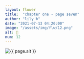 ```yaml
---
layout: flower
title:  "chapter one - page seven"
author: "lily b"
date: "2021-07-13 04:20:00"
image: "/assets/img/flw/12.png"
alt: 🌼
num: 12
---
```


<picture>
    <source media="all and (orientation: landscape)" srcset="{{ site.baseurl }}{{ page.image }}">
    <img src="{{ site.baseurl }}{{ page.image }}" alt="{{ page.alt }}">
</picture>